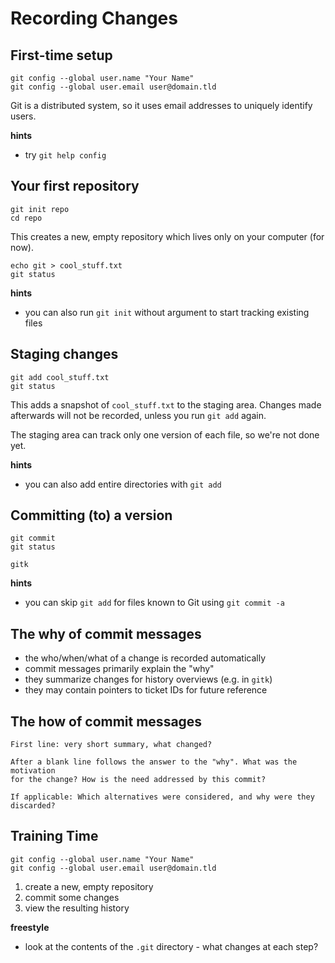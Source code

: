 Recording Changes
=================


First-time setup
----------------

    git config --global user.name "Your Name"
    git config --global user.email user@domain.tld

Git is a distributed system, so it uses email addresses to uniquely identify users.

**hints**

* try `git help config`



Your first repository
---------------------

    git init repo
    cd repo

This creates a new, empty repository which lives only on your computer (for
now).

    echo git > cool_stuff.txt
    git status

**hints**

* you can also run `git init` without argument to start tracking existing files



Staging changes
---------------

    git add cool_stuff.txt
    git status

This adds a snapshot of `cool_stuff.txt` to the staging area. Changes made
afterwards will not be recorded, unless you run `git add` again.

The staging area can track only one version of each file, so we're not done yet.

**hints**

* you can also add entire directories with `git add`



Committing (to) a version
-------------------------

    git commit
    git status

    gitk

**hints**

* you can skip `git add` for files known to Git using `git commit -a`



The why of commit messages
--------------------------

* the who/when/what of a change is recorded automatically
* commit messages primarily explain the "why"
* they summarize changes for history overviews (e.g. in `gitk`)
* they may contain pointers to ticket IDs for future reference



The how of commit messages
--------------------------

```
First line: very short summary, what changed?

After a blank line follows the answer to the "why". What was the motivation
for the change? How is the need addressed by this commit?

If applicable: Which alternatives were considered, and why were they
discarded?
```



Training Time
-------------

    git config --global user.name "Your Name"
    git config --global user.email user@domain.tld

1. create a new, empty repository
2. commit some changes
3. view the resulting history

**freestyle**

* look at the contents of the `.git` directory - what changes at each step?
